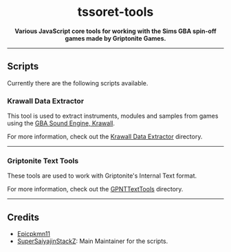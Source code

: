 <div align="center">
	<h1>tssoret-tools</h1>
	<p>
		<b>Various JavaScript core tools for working with the Sims GBA spin-off games made by Griptonite Games.</b><br>
	</p>
</div>

---

## Scripts
Currently there are the following scripts available.

### Krawall Data Extractor
This tool is used to extract instruments, modules and samples from games using the [GBA Sound Engine, Krawall](https://github.com/sebknzl/krawall).

For more information, check out the [Krawall Data Extractor](krawalldataextractor) directory.

---


### Griptonite Text Tools
These tools are used to work with Griptonite's Internal Text format.

For more information, check out the [GPNTTextTools](gpnttexttools) directory.

---


## Credits
- [Epicpkmn11](https://github.com/Epicpkmn11)
- [SuperSaiyajinStackZ](https://github.com/SuperSaiyajinStackZ): Main Maintainer for the scripts.